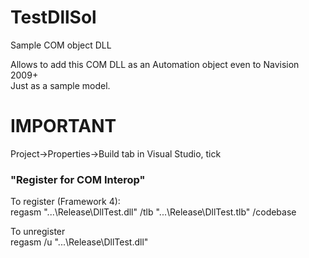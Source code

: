 # TestDllSol
Sample COM object DLL  
  
Allows to add this COM DLL as an Automation object even to Navision 2009+  
Just as a sample model.  
  
# IMPORTANT  
Project->Properties->Build tab in Visual Studio, tick
### "Register for COM Interop"  
  
To register (Framework 4):  
regasm "...\Release\DllTest.dll" /tlb "...\Release\DllTest.tlb" /codebase  
  
To unregister  
regasm /u "...\Release\DllTest.dll"
